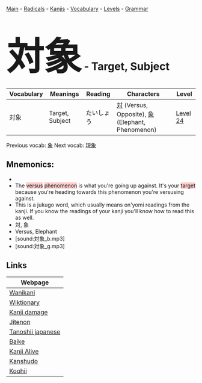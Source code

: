 <style> bigfont {font-size: 100px}</style>
[Main](../README.md) -
[Radicals](../radicals.md) -
[Kanjis](../kanjis.md) -
[Vocabulary](../vocabulary.md) -
[Levels](../levels.md) -
[Grammar](../grammar.md)
# <bigfont> 対象</bigfont> - Target, Subject 

| Vocabulary | Meanings | Reading | Characters | Level |
| --- | --- | --- | --- | --- |
| 対象 | Target, Subject | たいしょう |  [対](../kanjis/対.md) (Versus, Opposite), [象](../kanjis/象.md) (Elephant, Phenomenon) | [Level 24](../levels/wk_level24.md) |

Previous vocab: [象](象.md) Next vocab: [現象](現象.md) 

## Mnemonics:

* 
* The <span style="background-color:#ffcccb"> versus</span> <span style="background-color:#ffcccb"> phenomenon</span> is what you're going up against. It's your <span style="background-color:#ffcccb"> target</span> because you're heading towards this phenomenon you're versusing against.
* This is a jukugo word, which usually means on'yomi readings from the kanji. If you know the readings of your kanji you'll know how to read this as well.
* 対, 象
* Versus, Elephant
* [sound:対象_b.mp3]
* [sound:対象_g.mp3]


## Links 

| Webpage |
| --- |
| [Wanikani          ](https://www.wanikani.com/kanji/対象) |
| [Wiktionary        ](https://en.wiktionary.org/wiki/対象) |
| [Kanji damage      ](http://www.kanjidamage.com/kanji/search?utf8=✓&q=対象) |
| [Jitenon           ](https://jitenon.com/kanji/対象) |
| [Tanoshii japanese ](https://www.tanoshiijapanese.com/dictionary/kanji.cfm?k=対象) |
| [Baike             ](https://baike.baidu.com/item/対象) |
| [Kanji Alive       ](https://app.kanjialive.com/対象) |
| [Kanshudo          ](https://www.kanshudo.com/searchmn?q=対象) |
| [Koohii            ](https://kanji.koohii.com/study/kanji/対象) |
